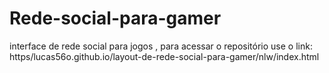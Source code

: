 # Rede-social-para-gamer
interface de rede social para jogos ,
para acessar o repositório use o link: https/lucas56o.github.io/layout-de-rede-social-para-gamer/nlw/index.html
